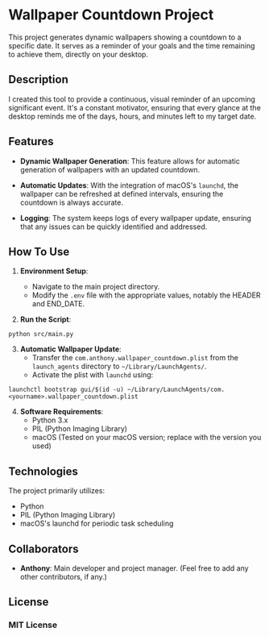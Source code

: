 # Wallpaper Countdown Project

This project generates dynamic wallpapers showing a countdown to a specific date. It serves as a reminder of your goals and the time remaining to achieve them, directly on your desktop.

## Description

I created this tool to provide a continuous, visual reminder of an upcoming significant event. It's a constant motivator, ensuring that every glance at the desktop reminds me of the days, hours, and minutes left to my target date.

## Features

- **Dynamic Wallpaper Generation**: This feature allows for automatic generation of wallpapers with an updated countdown.
  
- **Automatic Updates**: With the integration of macOS's `launchd`, the wallpaper can be refreshed at defined intervals, ensuring the countdown is always accurate.

- **Logging**: The system keeps logs of every wallpaper update, ensuring that any issues can be quickly identified and addressed.

## How To Use

1. **Environment Setup**:
    - Navigate to the main project directory.
    - Modify the `.env` file with the appropriate values, notably the HEADER and END_DATE.

2. **Run the Script**:
``` 
python src/main.py
```

3. **Automatic Wallpaper Update**:
    - Transfer the `com.anthony.wallpaper_countdown.plist` from the `launch_agents` directory to `~/Library/LaunchAgents/`.
    - Activate the plist with `launchd` using:
```
launchctl bootstrap gui/$(id -u) ~/Library/LaunchAgents/com.<yourname>.wallpaper_countdown.plist
```


4. **Software Requirements**:
    - Python 3.x
    - PIL (Python Imaging Library)
    - macOS (Tested on your macOS version; replace with the version you used)

## Technologies

The project primarily utilizes:
- Python
- PIL (Python Imaging Library)
- macOS's launchd for periodic task scheduling

## Collaborators

- **Anthony**: Main developer and project manager. (Feel free to add any other contributors, if any.)

## License
### MIT License

